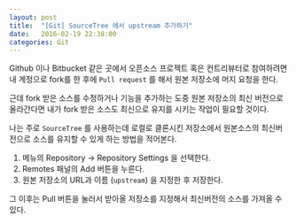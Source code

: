 ```yaml
---
layout: post
title:  "[Git] SourceTree 에서 upstream 추가하기"
date:   2016-02-19 22:38:00
categories: Git
---
```


Github 이나 Bitbucket 같은 곳에서 오픈소스 프로젝트 혹은 컨트리뷰터로 참여하려면 내 계정으로 fork를 한 후에 `Pull request` 를 해서 원본 저장소에 머지 요청을 한다. 

근데 fork 받은 소스를 수정하거나 기능을 추가하는 도중 원본 저장소의 최신 버전으로 올라간다면 내가 fork 받은 소스도 최신으로 유지를 시키는 작업이 필요할 것이다.

나는 주로 `SourceTree` 를 사용하는데 로컬로 클론시킨 저장소에서 원본소스의 최신버전으로 소스를 유지할 수 있게 하는 방법을 적어본다.

  1. 메뉴의 Repository -> Repository Settings 을 선택한다.
  2. Remotes 패널의 Add 버튼을 누른다.
  3. 원본 저장소의 URL과 이름 (`upstream`) 을 지정한 후 저장한다.

그 이후는 Pull 버튼을 눌러서 받아올 저장소를 지정해서 최신버전의 소스를 가져올 수 있다.